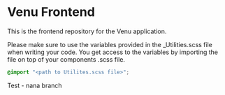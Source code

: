 # Venu Frontend

This is the frontend repository for the Venu application.

Please make sure to use the variables provided in the \_Utilities.scss file when writing your code. You get access to the variables by importing the file on top of your components .scss file.

```scss
@import "<path to Utilites.scss file>";
```


Test - nana branch


